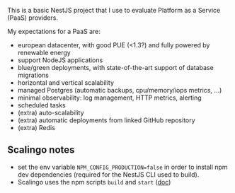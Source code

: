 This is a basic NestJS project that I use to evaluate Platform as a Service (PaaS) providers.

My expectations for a PaaS are:
- european datacenter, with good PUE (<1.3?) and fully powered by renewable energy
- support NodeJS applications
- blue/green deployments, with state-of-the-art support of database migrations
- horizontal and vertical scalability 
- managed Postgres (automatic backups, cpu/memory/iops metrics, ...)
- minimal observability: log management, HTTP metrics, alerting
- scheduled tasks
- (extra) auto-scalability
- (extra) automatic deployments from linked GitHub repository
- (extra) Redis

## Scalingo notes

- set the env variable `NPM_CONFIG_PRODUCTION=false` in order to install npm dev dependencies (required for the NestJS CLI used to build).
- Scalingo uses the npm scripts `build` and `start` ([doc](https://doc.scalingo.com/languages/nodejs/start))